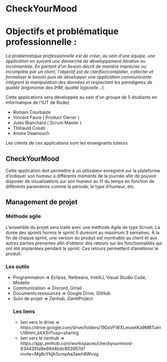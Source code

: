 # CheckYourMood

<h1>Objectifs et problématique professionnelle :</h1>

<p><i>La problématique professionnelle est de créer, au sein d’une équipe, une application en suivant
une démarche de développement itérative ou incrémentale. En partant d’un besoin décrit de
manière imprécise ou incomplète par un client, l’objectif est de clarifier/compléter, collecter et
formaliser le besoin puis de développer une application communicante intégrant la manipulation
des données et respectant les paradigmes de qualité (ergonomie des IHM, qualité logicielle…).</i></p>

<p>Cette applications sera développée au sein d'un groupe de 5 étudiants en informatique de l'IUT de Rodez </p>
   <ul><li>Romain Courbaize</li>
   <li>Vincent Faure ( Product Owner )</li>
   <li>Jules Blanchard ( Scrum Master )</li>
   <li>Thibauld Cosati</li>
   <li>Amine Daamouch</li></ul>
<p>Les clients de ces applications sont les enseignants tuteurs</p>
<h2>CheckYourMood</h2>
  <p>Cette application doit permettre à un utilisateur enregistré sur la plateforme d’indiquer son
humeur à différents moments de la journée afin de pouvoir disposer de visualisations sur son
humeur au fil du temps en fonction de différents paramètres comme la période, le type d’humeur,
etc.</p>

<h2>Management de projet</h2>
  <h3>Méthode agile</h3>
  <p>L'ensemble du  projet sera traité avec une méthode Agile de type Scrum.
   La durée des sprints hormis le sprint 0 dureront au maximum 3 semaines. À la fin de chaque sprint, une version du produit est montrable au client et aux autres parties
prenantes afin d’obtenir des retours sur les fonctionnalités qui ont été implantées pendant le
sprint. Ces retours permettent d’améliorer le produit.</br></p>
  <h3>Les outils</h3>
  <ul><li>Programmation => Eclipse, Netbeans, IntelliJ, Visual Studio Code, Modelio</li>
  <li>Communication => Discord, Gmail</li>
  <li>Documents ressources => Google Drive, GitHub</li>
  <li>Suivi de projet => Zenhub, GanttProject</li>
  
 <h3>Les liens</h3>
 <ul>
  <li>lien vers le drive => https://drive.google.com/drive/folders/19DsVFWXLmuwtKa9MBTuknUWmm_kkX3rl?usp=sharing</li>
  <li>lien vers le zenhub => https://app.zenhub.com/workspaces/checkyourmood-634435fa9e69d4bdc803957d?invite=Mg8cYkjjh5cmpAa3awh8Wvug</li>
 </ul>
